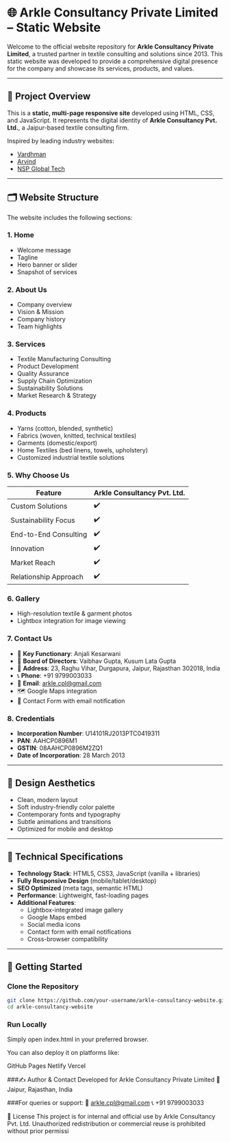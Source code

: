 # 🌐 Arkle Consultancy Private Limited – Static Website

Welcome to the official website repository for **Arkle Consultancy Private Limited**, a trusted partner in textile consulting and solutions since 2013. This static website was developed to provide a comprehensive digital presence for the company and showcase its services, products, and values.

---

## 📁 Project Overview

This is a **static, multi-page responsive site** developed using HTML, CSS, and JavaScript. It represents the digital identity of **Arkle Consultancy Pvt. Ltd.**, a Jaipur-based textile consulting firm.

Inspired by leading industry websites:
- [Vardhman](https://www.vardhman.com/)
- [Arvind](https://www.arvind.com/)
- [NSP Global Tech](https://www.nspglobaltech.com/industry_textile)

---

## 🗂️ Website Structure

The website includes the following sections:

### 1. Home
- Welcome message
- Tagline
- Hero banner or slider
- Snapshot of services

### 2. About Us
- Company overview
- Vision & Mission
- Company history
- Team highlights

### 3. Services
- Textile Manufacturing Consulting  
- Product Development  
- Quality Assurance  
- Supply Chain Optimization  
- Sustainability Solutions  
- Market Research & Strategy  

### 4. Products
- Yarns (cotton, blended, synthetic)  
- Fabrics (woven, knitted, technical textiles)  
- Garments (domestic/export)  
- Home Textiles (bed linens, towels, upholstery)  
- Customized industrial textile solutions  

### 5. Why Choose Us

| Feature                | Arkle Consultancy Pvt. Ltd. |
|------------------------|-----------------------------|
| Custom Solutions       | ✔️                          |
| Sustainability Focus   | ✔️                          |
| End-to-End Consulting  | ✔️                          |
| Innovation             | ✔️                          |
| Market Reach           | ✔️                          |
| Relationship Approach  | ✔️                          |

### 6. Gallery
- High-resolution textile & garment photos
- Lightbox integration for image viewing

### 7. Contact Us
- 📌 **Key Functionary**: Anjali Kesarwani  
- 👥 **Board of Directors**: Vaibhav Gupta, Kusum Lata Gupta  
- 🏢 **Address**: 23, Raghu Vihar, Durgapura, Jaipur, Rajasthan 302018, India  
- 📞 **Phone**: +91 9799003033  
- 📧 **Email**: arkle.cpl@gmail.com  
- 🗺️ Google Maps integration  
- 📨 Contact Form with email notification  

### 8. Credentials
- **Incorporation Number**: U14101RJ2013PTC0419311  
- **PAN**: AAHCP0896M1  
- **GSTIN**: 08AAHCP0896M2ZQ1  
- **Date of Incorporation**: 28 March 2013  

---

## 🎨 Design Aesthetics

- Clean, modern layout
- Soft industry-friendly color palette
- Contemporary fonts and typography
- Subtle animations and transitions
- Optimized for mobile and desktop

---

## 🔧 Technical Specifications

- **Technology Stack**: HTML5, CSS3, JavaScript (vanilla + libraries)
- **Fully Responsive Design** (mobile/tablet/desktop)
- **SEO Optimized** (meta tags, semantic HTML)
- **Performance**: Lightweight, fast-loading pages
- **Additional Features**:
  - Lightbox-integrated image gallery
  - Google Maps embed
  - Social media icons
  - Contact form with email notifications
  - Cross-browser compatibility

---

## 🚀 Getting Started

### Clone the Repository
```bash
git clone https://github.com/your-username/arkle-consultancy-website.git
cd arkle-consultancy-website
```
### Run Locally
Simply open index.html in your preferred browser.

You can also deploy it on platforms like:

GitHub Pages
Netlify
Vercel

###✍️ Author & Contact
Developed for Arkle Consultancy Private Limited
📍 Jaipur, Rajasthan, India

###For queries or support:
📧 arkle.cpl@gmail.com
📞 +91 9799003033

📄 License
This project is for internal and official use by Arkle Consultancy Pvt. Ltd.
Unauthorized redistribution or commercial reuse is prohibited without prior permissi